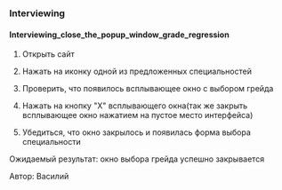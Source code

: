 ### Interviewing
#### Interviewing_close_the_popup_window_grade_regression


1. Открыть сайт

2. Нажать на иконку одной из предложенных специальностей

3. Проверить, что появилось всплывающее окно с выбором грейда

4. Нажать на кнопку "Х" всплывающего окна(так же закрыть всплывающее окно нажатием на пустое место интерфейса)

5. Убедиться, что окно закрылось и появилась форма выбора специальности

Ожидаемый результат: окно выбора грейда успешно закрывается

Автор: Василий